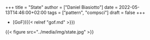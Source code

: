 +++
title = "State"
author = ["Daniel Biasiotto"]
date = 2022-05-13T14:46:00+02:00
tags = ["pattern", "compsci"]
draft = false
+++

-   [GoF]({{< relref "gof.md" >}})

{{< figure src="../media/img/state.jpg" >}}
